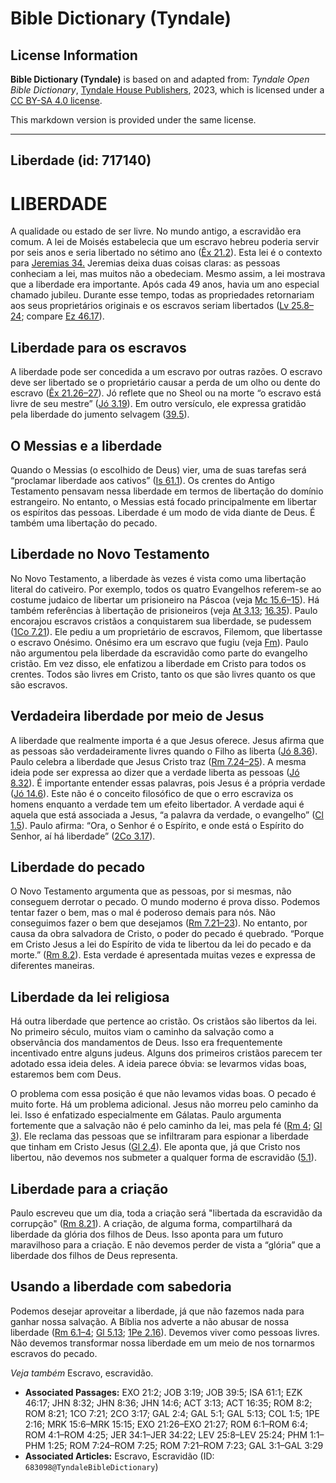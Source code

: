 # Bible Dictionary (Tyndale)

## License Information

**Bible Dictionary (Tyndale)** is based on and adapted from: _Tyndale Open Bible Dictionary_, [Tyndale House Publishers](https://tyndaleopenresources.com/), 2023, which is licensed under a [CC BY-SA 4.0 license](https://creativecommons.org/licenses/by-sa/4.0/legalcode.en).

This markdown version is provided under the same license.



--------------------------------

## Liberdade (id: 717140)

LIBERDADE
=========

A qualidade ou estado de ser livre. No mundo antigo, a escravidão era comum. A lei de Moisés estabelecia que um escravo hebreu poderia servir por seis anos e seria libertado no sétimo ano ([Êx 21\.2](https://ref.ly/Exod21:2)). Esta lei é o contexto para [Jeremias 34\.](https://ref.ly/Jer34:1-Jer34:22) Jeremias deixa duas coisas claras: as pessoas conheciam a lei, mas muitos não a obedeciam. Mesmo assim, a lei mostrava que a liberdade era importante. Após cada 49 anos, havia um ano especial chamado jubileu. Durante esse tempo, todas as propriedades retornariam aos seus proprietários originais e os escravos seriam libertados ([Lv 25\.8–24](https://ref.ly/Lev25:8-Lev25:24); compare [Ez 46\.17](https://ref.ly/Ezek46:17)).

Liberdade para os escravos
--------------------------

A liberdade pode ser concedida a um escravo por outras razões. O escravo deve ser libertado se o proprietário causar a perda de um olho ou dente do escravo ([Êx 21\.26–27](https://ref.ly/Exod21:26-Exod21:27)). Jó reflete que no Sheol ou na morte “o escravo está livre de seu mestre” ([Jó 3\.19](https://ref.ly/Job3:19)). Em outro versículo, ele expressa gratidão pela liberdade do jumento selvagem ([39\.5](https://ref.ly/Job39:5)).

O Messias e a liberdade
-----------------------

Quando o Messias (o escolhido de Deus) vier, uma de suas tarefas será “proclamar liberdade aos cativos” ([Is 61\.1](https://ref.ly/Isa61:1)). Os crentes do Antigo Testamento pensavam nessa liberdade em termos de libertação do domínio estrangeiro. No entanto, o Messias está focado principalmente em libertar os espíritos das pessoas. Liberdade é um modo de vida diante de Deus. É também uma libertação do pecado.

Liberdade no Novo Testamento
----------------------------

No Novo Testamento, a liberdade às vezes é vista como uma libertação literal do cativeiro. Por exemplo, todos os quatro Evangelhos referem\-se ao costume judaico de libertar um prisioneiro na Páscoa (veja [Mc 15\.6–15](https://ref.ly/Mark15:6-Mark15:15)). Há também referências à libertação de prisioneiros (veja [At 3\.13](https://ref.ly/Acts3:13); [16\.35](https://ref.ly/Acts16:35)). Paulo encorajou escravos cristãos a conquistarem sua liberdade, se pudessem ([1Co 7\.21](https://ref.ly/1Cor7:21)). Ele pediu a um proprietário de escravos, Filemom, que libertasse o escravo Onésimo. Onésimo era um escravo que fugiu (veja [Fm](https://ref.ly/Phlm1:1-Phlm1:25)). Paulo não argumentou pela liberdade da escravidão como parte do evangelho cristão. Em vez disso, ele enfatizou a liberdade em Cristo para todos os crentes. Todos são livres em Cristo, tanto os que são livres quanto os que são escravos.

Verdadeira liberdade por meio de Jesus
--------------------------------------

A liberdade que realmente importa é a que Jesus oferece. Jesus afirma que as pessoas são verdadeiramente livres quando o Filho as liberta ([Jó 8\.36](https://ref.ly/John8:36)). Paulo celebra a liberdade que Jesus Cristo traz ([Rm 7\.24–25](https://ref.ly/Rom7:24-Rom7:25)). A mesma ideia pode ser expressa ao dizer que a verdade liberta as pessoas ([Jó 8\.32](https://ref.ly/John8:32)). É importante entender essas palavras, pois Jesus é a própria verdade ([Jó 14\.6](https://ref.ly/John14:6)). Este não é o conceito filosófico de que o erro escraviza os homens enquanto a verdade tem um efeito libertador. A verdade aqui é aquela que está associada a Jesus, “a palavra da verdade, o evangelho” ([Cl 1\.5](https://ref.ly/Col1:5)). Paulo afirma: “Ora, o Senhor é o Espírito, e onde está o Espírito do Senhor, aí há liberdade” ([2Co 3\.17](https://ref.ly/2Cor3:17)).

Liberdade do pecado
-------------------

O Novo Testamento argumenta que as pessoas, por si mesmas, não conseguem derrotar o pecado. O mundo moderno é prova disso. Podemos tentar fazer o bem, mas o mal é poderoso demais para nós. Não conseguimos fazer o bem que desejamos ([Rm 7\.21–23](https://ref.ly/Rom7:21-Rom7:23)). No entanto, por causa da obra salvadora de Cristo, o poder do pecado é quebrado. “Porque em Cristo Jesus a lei do Espírito de vida te libertou da lei do pecado e da morte.” ([Rm 8\.2](https://ref.ly/Rom8:2)). Esta verdade é apresentada muitas vezes e expressa de diferentes maneiras.

Liberdade da lei religiosa
--------------------------

Há outra liberdade que pertence ao cristão. Os cristãos são libertos da lei. No primeiro século, muitos viam o caminho da salvação como a observância dos mandamentos de Deus. Isso era frequentemente incentivado entre alguns judeus. Alguns dos primeiros cristãos parecem ter adotado essa ideia deles. A ideia parece óbvia: se levarmos vidas boas, estaremos bem com Deus.

O problema com essa posição é que não levamos vidas boas. O pecado é muito forte. Há um problema adicional. Jesus não morreu pelo caminho da lei. Isso é enfatizado especialmente em Gálatas. Paulo argumenta fortemente que a salvação não é pelo caminho da lei, mas pela fé ([Rm 4](https://ref.ly/Rom4:1-Rom4:25); [Gl 3](https://ref.ly/Gal3:1-Gal3:29)). Ele reclama das pessoas que se infiltraram para espionar a liberdade que tinham em Cristo Jesus ([Gl 2\.4](https://ref.ly/Gal2:4)). Ele aponta que, já que Cristo nos libertou, não devemos nos submeter a qualquer forma de escravidão ([5\.1](https://ref.ly/Gal5:1)).

Liberdade para a criação
------------------------

Paulo escreveu que um dia, toda a criação será "libertada da escravidão da corrupção" ([Rm 8\.21](https://ref.ly/Rom8:21)). A criação, de alguma forma, compartilhará da liberdade da glória dos filhos de Deus. Isso aponta para um futuro maravilhoso para a criação. E não devemos perder de vista a “glória” que a liberdade dos filhos de Deus representa.

Usando a liberdade com sabedoria
--------------------------------

Podemos desejar aproveitar a liberdade, já que não fazemos nada para ganhar nossa salvação. A Bíblia nos adverte a não abusar de nossa liberdade ([Rm 6\.1–4](https://ref.ly/Rom6:1-Rom6:4); [Gl 5\.13](https://ref.ly/Gal5:13); [1Pe 2\.16](https://ref.ly/1Pet2:16)). Devemos viver como pessoas livres. Não devemos transformar nossa liberdade em um meio de nos tornarmos escravos do pecado.

*Veja também* Escravo, escravidão.

* **Associated Passages:** EXO 21:2; JOB 3:19; JOB 39:5; ISA 61:1; EZK 46:17; JHN 8:32; JHN 8:36; JHN 14:6; ACT 3:13; ACT 16:35; ROM 8:2; ROM 8:21; 1CO 7:21; 2CO 3:17; GAL 2:4; GAL 5:1; GAL 5:13; COL 1:5; 1PE 2:16; MRK 15:6–MRK 15:15; EXO 21:26–EXO 21:27; ROM 6:1–ROM 6:4; ROM 4:1–ROM 4:25; JER 34:1–JER 34:22; LEV 25:8–LEV 25:24; PHM 1:1–PHM 1:25; ROM 7:24–ROM 7:25; ROM 7:21–ROM 7:23; GAL 3:1–GAL 3:29
* **Associated Articles:** Escravo, Escravidão (ID: `683098@TyndaleBibleDictionary`)

